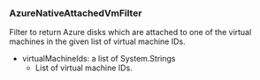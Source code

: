 ### AzureNativeAttachedVmFilter
Filter to return Azure disks which are attached to one of the virtual machines in the given list of virtual machine IDs.

- virtualMachineIds: a list of System.Strings
  - List of virtual machine IDs.
